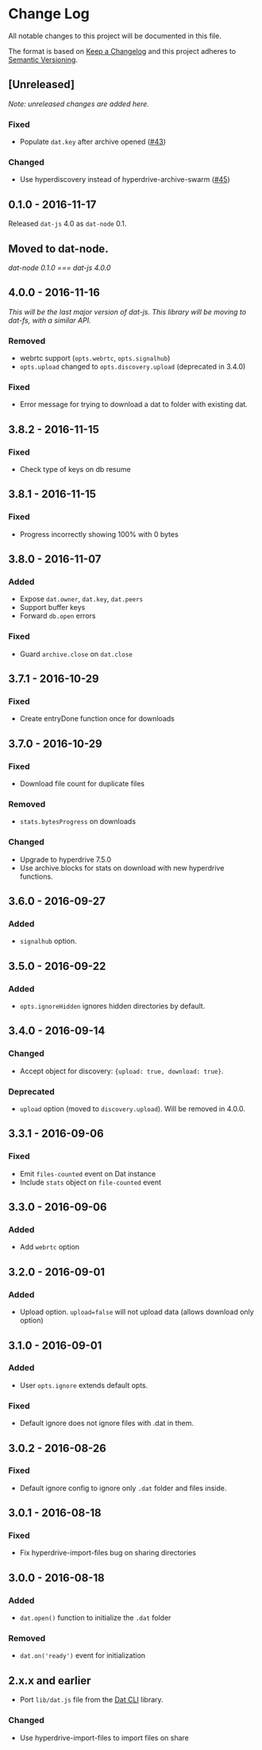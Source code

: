 # Change Log
All notable changes to this project will be documented in this file.

The format is based on [Keep a Changelog](http://keepachangelog.com/) 
and this project adheres to [Semantic Versioning](http://semver.org/).

## [Unreleased]
*Note: unreleased changes are added here.*
<!-- Change types:
  ### Added, ### Changed, ### Fixed, ### Removed, ### Deprecated
-->

### Fixed
* Populate `dat.key` after archive opened ([#43](https://github.com/datproject/dat-node/pull/43))

### Changed
* Use hyperdiscovery instead of hyperdrive-archive-swarm ([#45](https://github.com/datproject/dat-node/pull/45))

## 0.1.0 - 2016-11-17
Released `dat-js` 4.0 as `dat-node` 0.1.

## Moved to dat-node.
*dat-node 0.1.0 === dat-js 4.0.0*

## 4.0.0 - 2016-11-16
*This will be the last major version of dat-js. This library will be moving to dat-fs, with a similar API.*

### Removed
* webrtc support (`opts.webrtc`, `opts.signalhub`)
* `opts.upload` changed to `opts.discovery.upload` (deprecated in 3.4.0)

### Fixed
* Error message for trying to download a dat to folder with existing dat.


## 3.8.2 - 2016-11-15
### Fixed
* Check type of keys on db resume

## 3.8.1 - 2016-11-15
### Fixed
* Progress incorrectly showing 100% with 0 bytes

## 3.8.0 - 2016-11-07
### Added
* Expose `dat.owner`, `dat.key`, `dat.peers`
* Support buffer keys
* Forward `db.open` errors

### Fixed
* Guard `archive.close` on `dat.close`

## 3.7.1 - 2016-10-29
### Fixed
* Create entryDone function once for downloads

## 3.7.0 - 2016-10-29
### Fixed
* Download file count for duplicate files

### Removed
* `stats.bytesProgress` on downloads

### Changed
* Upgrade to hyperdrive 7.5.0
* Use archive.blocks for stats on download with new hyperdrive functions.

## 3.6.0 - 2016-09-27
### Added
* `signalhub` option.

## 3.5.0 - 2016-09-22
### Added
* `opts.ignoreHidden` ignores hidden directories by default.

## 3.4.0 - 2016-09-14
### Changed
* Accept object for discovery: `{upload: true, download: true}`.

### Deprecated
* `upload` option (moved to `discovery.upload`). Will be removed in 4.0.0.

## 3.3.1 - 2016-09-06
### Fixed
* Emit `files-counted` event on Dat instance
* Include `stats` object on `file-counted` event

## 3.3.0 - 2016-09-06
### Added
* Add `webrtc` option

## 3.2.0 - 2016-09-01
### Added
* Upload option. `upload=false` will not upload data (allows download only option)

## 3.1.0 - 2016-09-01
### Added
* User `opts.ignore` extends default opts.

### Fixed
* Default ignore does not ignore files with .dat in them.

## 3.0.2 - 2016-08-26
### Fixed
* Default ignore config to ignore only `.dat` folder and files inside.

## 3.0.1 - 2016-08-18
### Fixed
* Fix hyperdrive-import-files bug on sharing directories

## 3.0.0 - 2016-08-18
### Added
* `dat.open()` function to initialize the `.dat` folder

### Removed
* `dat.on('ready')` event for initialization


## 2.x.x and earlier

* Port `lib/dat.js` file from the [Dat CLI](https://github.com/datproject/dat) library.

### Changed
* Use hyperdrive-import-files to import files on share